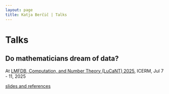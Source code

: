 ```yaml
---
layout: page
title: Katja Berčič | Talks
---
```


# Talks

## Do mathematicians dream of data?

At [LMFDB, Computation, and Number Theory (LuCaNT) 2025](https://icerm.brown.edu/program/topical_workshop/tw-25-lucant), ICERM, Jul 7 - 11, 2025

[slides and references](do-mathematicians-dream-of-data.html)